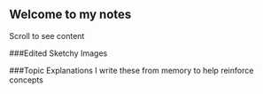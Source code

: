 ## Welcome to my notes

Scroll to see content 

###Edited Sketchy Images




###Topic Explanations
I write these from memory to help reinforce concepts



